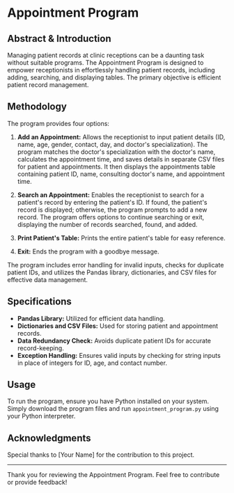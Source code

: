 # Appointment Program

## Abstract & Introduction

Managing patient records at clinic receptions can be a daunting task without suitable programs. The Appointment Program is designed to empower receptionists in effortlessly handling patient records, including adding, searching, and displaying tables. The primary objective is efficient patient record management.

## Methodology

The program provides four options:

1. **Add an Appointment:** Allows the receptionist to input patient details (ID, name, age, gender, contact, day, and doctor's specialization). The program matches the doctor's specialization with the doctor's name, calculates the appointment time, and saves details in separate CSV files for patient and appointments. It then displays the appointments table containing patient ID, name, consulting doctor's name, and appointment time.

2. **Search an Appointment:** Enables the receptionist to search for a patient's record by entering the patient's ID. If found, the patient's record is displayed; otherwise, the program prompts to add a new record. The program offers options to continue searching or exit, displaying the number of records searched, found, and added.

3. **Print Patient's Table:** Prints the entire patient's table for easy reference.

4. **Exit:** Ends the program with a goodbye message.

The program includes error handling for invalid inputs, checks for duplicate patient IDs, and utilizes the Pandas library, dictionaries, and CSV files for effective data management.

## Specifications

- **Pandas Library:** Utilized for efficient data handling.
- **Dictionaries and CSV Files:** Used for storing patient and appointment records.
- **Data Redundancy Check:** Avoids duplicate patient IDs for accurate record-keeping.
- **Exception Handling:** Ensures valid inputs by checking for string inputs in place of integers for ID, age, and contact number.

## Usage

To run the program, ensure you have Python installed on your system. Simply download the program files and run `appointment_program.py` using your Python interpreter.

## Acknowledgments

Special thanks to [Your Name] for the contribution to this project.

---

Thank you for reviewing the Appointment Program. Feel free to contribute or provide feedback!
